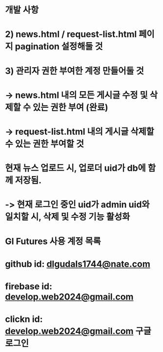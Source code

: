 # 개발 사항

# 2) news.html / request-list.html 페이지 pagination 설정해둘 것

# 3) 관리자 권한 부여한 계정 만들어둘 것

# -> news.html 내의 모든 게시글 수정 및 삭제할 수 있는 권한 부여 (완료)

# -> request-list.html 내의 게시글 삭제할 수 있는 권한 부여할 것

# 현재 뉴스 업로드 시, 업로더 uid가 db에 함께 저장됨.

# -> 현재 로그인 중인 uid가 admin uid와 일치할 시, 삭제 및 수정 기능 활성화

#

# GI Futures 사용 계정 목록

# github id: dlgudals1744@nate.com

# firebase id: develop.web2024@gmail.com

# clickn id: develop.web2024@gmail.com 구글 로그인
